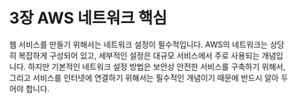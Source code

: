 # 3장 AWS 네트워크 핵심

웹 서비스를 만들기 위해서는 네트워크 설정이 필수적입니다. AWS의
네트워크는 상당히 복잡하게 구성되어 있고, 세부적인 설정은 대규모
서비스에서 주로 사용되는 개념입니다. 하지만 기본적인 네트워크 설정
방법은 보안상 안전한 서비스를 구축하기 위해서, 그리고 서비스를 인터넷에
연결하기 위해서는 필수적인 개념이기 때문에 반드시 알아 두어야 합니다.

